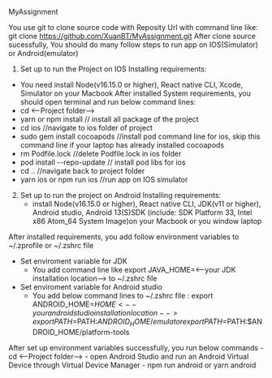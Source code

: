 MyAssignment

You use git to clone source code with Reposity Url with command line like: git clone https://github.com/XuanBT/MyAssignment.git
After clone source sucessfully, You should do many follow steps to run app on IOS(Simulator) or Android(emulator)

1. Set up to run the Project on IOS
  Installing requirements:
  - You need install Node(v16.15.0 or higher), React native CLI, Xcode, Simulator on your Macbook
  After installed System requirements, you should open terminal and run below command lines:
  - cd <--Project folder-->
  - yarn or npm install // install all package of the project
  - cd ios //navigate to ios folder of project
  - sudo gem install cocoapods //install pod command line for ios, skip this command line if your laptop has already installed cocoapods
  - rm Podfile.lock   //delete Podfile.lock in ios folder
  - pod install --repo-update   // install pod libs for ios
  - cd .. //navigate back to project folder
  - yarn ios or npm run ios  //run app on IOS simulator

2. Set up to run the project on Android
  Installing requirements:
   - install Node(v16.15.0 or higher), React native CLI, JDK(v11 or higher), Android studio, Android 13(S)SDK (include: SDK Platform 33, Intel x86 Atom_64 System Image)on your Macbook or you window laptop

  After installed requirements, you add follow environment variables to ~/.zprofile or ~/.zshrc file
   + Set enviroment variable for JDK
     - You add command line like export JAVA_HOME=<--your JDK installation location--> to  ~/.zshrc file
   + Set enviroment variable for Android studio
     - You add below command lines to ~/.zshrc file :
       export ANDROID_HOME=$HOME<--your android studio installation location-->
       export PATH=$PATH:$ANDROID_HOME/emulator
       export PATH=$PATH:$ANDROID_HOME/platform-tools
  
  After set up environment variables successfully, you run below commands
    - cd <--Project folder-->
    - open Android Studio and run an Android Virtual Device through Virtual Device Manager
    - npm run android or yarn android
